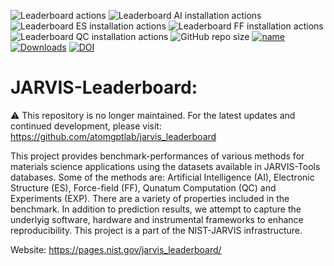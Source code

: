 ![Leaderboard actions](https://github.com/usnistgov/jarvis_leaderboard/actions/workflows/test_build.yml/badge.svg)
![Leaderboard AI installation actions](https://github.com/usnistgov/jarvis_leaderboard/actions/workflows/install_ai.yml/badge.svg)
![Leaderboard ES installation actions](https://github.com/usnistgov/jarvis_leaderboard/actions/workflows/install_es.yml/badge.svg)
![Leaderboard FF installation actions](https://github.com/usnistgov/jarvis_leaderboard/actions/workflows/install_ff.yml/badge.svg)
![Leaderboard QC installation actions](https://github.com/usnistgov/jarvis_leaderboard/actions/workflows/install_qc.yml/badge.svg)
![GitHub repo size](https://img.shields.io/github/repo-size/usnistgov/jarvis_leaderboard)
[![name](https://colab.research.google.com/assets/colab-badge.svg)](https://colab.research.google.com/github/knc6/jarvis-tools-notebooks/blob/master/jarvis-tools-notebooks/Analyzing_data_in_the_JARVIS_Leaderboard.ipynb)
[![Downloads](https://pepy.tech/badge/jarvis_leaderboard)](https://pepy.tech/project/jarvis_leaderboard)
[![DOI](https://zenodo.org/badge/514340921.svg)](https://zenodo.org/badge/latestdoi/514340921)



# JARVIS-Leaderboard:

⚠️ This repository is no longer maintained.
For the latest updates and continued development, please visit: https://github.com/atomgptlab/jarvis_leaderboard

This project provides benchmark-performances of various methods for materials science applications using the datasets available in JARVIS-Tools databases. Some of the methods are: Artificial Intelligence (AI), Electronic Structure (ES), Force-field (FF), Qunatum Computation (QC) and Experiments (EXP). There are a variety of properties included in the benchmark. In addition to prediction results, we attempt to capture the underlyig software, hardware and instrumental frameworks to enhance reproducibility. This project is a part of the NIST-JARVIS infrastructure.

Website: https://pages.nist.gov/jarvis_leaderboard/

